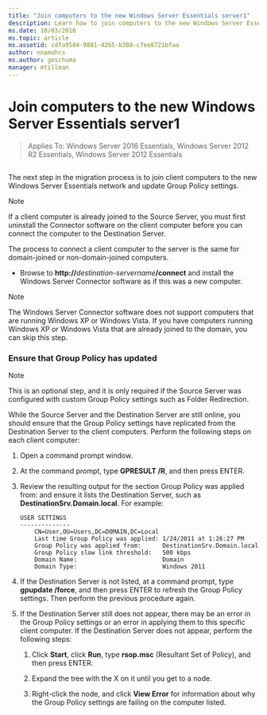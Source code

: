 ```yaml
---
title: "Join computers to the new Windows Server Essentials server1"
description: Learn how to join computers to the new Windows Server Essentials server.
ms.date: 10/03/2016
ms.topic: article
ms.assetid: cdfa9504-9881-4265-b308-c7ee8721bfaa
author: nnamuhcs
ms.author: geschuma
manager: mtillman
---
```


# Join computers to the new Windows Server Essentials server1

>Applies To: Windows Server 2016 Essentials, Windows Server 2012 R2 Essentials, Windows Server 2012 Essentials

##  <a name="BKMK_JoinComputers"></a>
 The next step in the migration process is to join client computers to the new  Windows Server Essentials network and update Group Policy settings.

> [!NOTE]
>  If a client computer is already joined to the Source Server, you must first uninstall the Connector software on the client computer before you can connect the computer to the Destination Server.

 The process to connect a client computer to the server is the same for domain-joined or non-domain-joined computers.

- Browse to **http://**<em>destination-servername</em>**/connect** and install the Windows Server Connector software as if this was a new computer.

> [!NOTE]
>  The Windows Server Connector software does not support computers that are running Windows XP or Windows Vista. If you have computers running Windows XP or Windows Vista that are already joined to the domain, you can skip this step.

### Ensure that Group Policy has updated

> [!NOTE]
>  This is an optional step, and it is only required if the Source Server was configured with custom Group Policy settings such as Folder Redirection.

 While the Source Server and the Destination Server are still online, you should ensure that the Group Policy settings have replicated from the Destination Server to the client computers. Perform the following steps on each client computer:

1.  Open a command prompt window.

2.  At the command prompt, type **GPRESULT /R**, and then press ENTER.

3.  Review the resulting output for the section Group Policy was applied from: and ensure it lists the Destination Server, such as **DestinationSrv.Domain.local**. For example:

    ```
    USER SETTINGS
    --------------
        CN=User,OU=Users,DC=DOMAIN,DC=Local
        Last time Group Policy was applied: 1/24/2011 at 1:26:27 PM
        Group Policy was applied from:      DestinationSrv.Domain.local
        Group Policy slow link threshold:   500 kbps
        Domain Name:                        Domain
        Domain Type:                        Windows 2011

    ```

4.  If the Destination Server is not listed, at a command prompt, type **gpupdate /force**, and then press ENTER to refresh the Group Policy settings. Then perform the previous procedure again.

5.  If the Destination Server still does not appear, there may be an error in the Group Policy settings or an error in applying them to this specific client computer. If the Destination Server does not appear, perform the following steps:

    1.  Click **Start**, click **Run**, type **rsop.msc** (Resultant Set of Policy), and then press ENTER.

    2.  Expand the tree with the X on it until you get to a node.

    3.  Right-click the node, and click **View Error** for information about why the Group Policy settings are failing on the computer listed.
